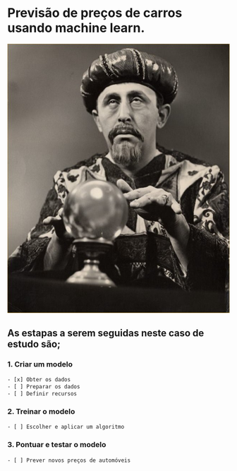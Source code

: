 # Previsão de preços de carros usando machine learn.
![Funny Predction](funnyPrediction.jpeg)

## As estapas a serem seguidas neste caso de estudo são;

### 1. Criar um modelo

    - [x] Obter os dados
    - [ ] Preparar os dados
    - [ ] Definir recursos
    
### 2. Treinar o modelo

    - [ ] Escolher e aplicar um algoritmo

### 3. Pontuar e testar o modelo

    - [ ] Prever novos preços de automóveis
